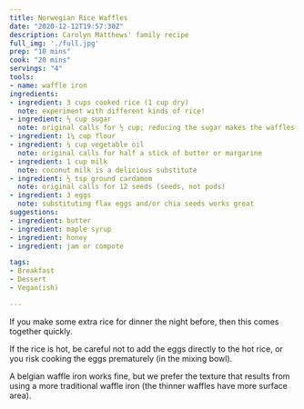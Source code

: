```yaml
---
title: Norwegian Rice Waffles
date: "2020-12-12T19:57:30Z"
description: Carolyn Matthews' family recipe
full_img: './full.jpg'
prep: "10 mins"
cook: "20 mins"
servings: "4"
tools:
- name: waffle iron
ingredients:
- ingredient: 3 cups cooked rice (1 cup dry)
  note: experiment with different kinds of rice!
- ingredient: ⅓ cup sugar
  note: original calls for ½ cup; reducing the sugar makes the waffles less crispy
- ingredient: 1¼ cup flour
- ingredient: ¼ cup vegetable oil
  note: original calls for half a stick of butter or margarine
- ingredient: 1 cup milk
  note: coconut milk is a delicious substitute
- ingredient: ½ tsp ground cardamom
  note: original calls for 12 seeds (seeds, not pods)
- ingredient: 3 eggs
  note: substituting flax eggs and/or chia seeds works great
suggestions:
- ingredient: butter
- ingredient: maple syrup
- ingredient: honey
- ingredient: jam or compote

tags:
- Breakfast
- Dessert
- Vegan(ish)

---
```


If you make some extra rice for dinner the night before, then this comes together quickly.

If the rice is hot, be careful not to add the eggs directly to the hot rice, or you risk cooking the eggs prematurely (in the mixing bowl).

A belgian waffle iron works fine, but we prefer the texture that results from using a more traditional waffle iron (the thinner waffles have more surface area).